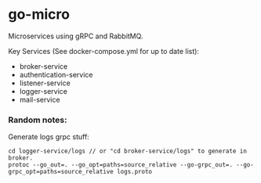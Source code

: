 # go-micro

Microservices using gRPC and RabbitMQ.

Key Services (See docker-compose.yml for up to date list):
- broker-service
- authentication-service
- listener-service
- logger-service
- mail-service

### Random notes:

Generate logs grpc stuff:
```
cd logger-service/logs // or "cd broker-service/logs" to generate in broker.
protoc --go_out=. --go_opt=paths=source_relative --go-grpc_out=. --go-grpc_opt=paths=source_relative logs.proto
```


